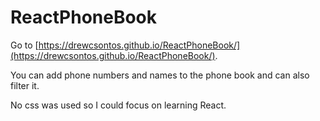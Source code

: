 # ReactPhoneBook

Go to [https://drewcsontos.github.io/ReactPhoneBook/](https://drewcsontos.github.io/ReactPhoneBook/).

You can add phone numbers and names to the phone book and can also filter it.

No css was used so I could focus on learning React.
